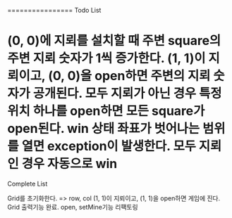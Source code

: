 ================
Todo List

(0, 0)에 지뢰를 설치할 때 주변 square의 주변 지뢰 숫자가 1씩 증가한다.
(1, 1)이 지뢰이고, (0, 0)을 open하면 주변의 지뢰 숫자가 공개된다.
모두 지뢰가 아닌 경우 특정 위치 하나를 open하면 모든 square가 open된다. win 상태
좌표가 벗어나는 범위를 열면 exception이 발생한다.
모두 지뢰인 경우 자동으로 win
================
Complete List

Grid를 초기화한다. => row, col
(1, 1)이 지뢰이고, (1, 1)을 open하면 게임에 진다.
Grid 출력기능 완료.
open, setMine기능 리팩토링
